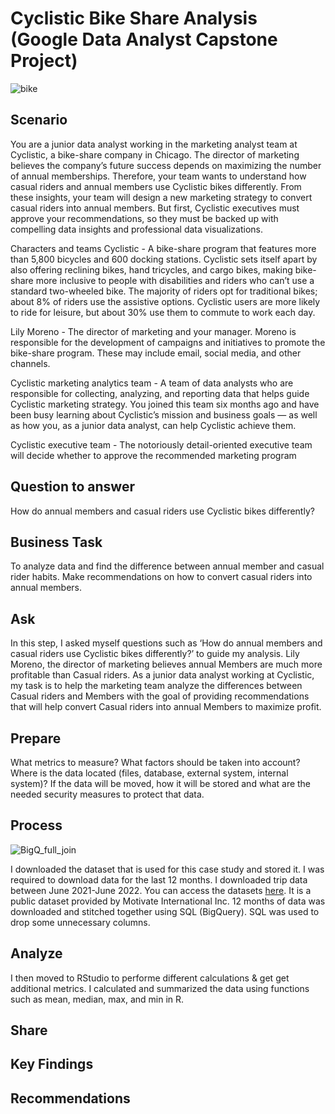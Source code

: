 # Cyclistic Bike Share Analysis (Google Data Analyst Capstone Project)
![bike](https://user-images.githubusercontent.com/93293695/184783363-85a40250-1fc0-4f5a-a291-5ac676ec77c8.jpg)

## Scenario
You are a junior data analyst working in the marketing analyst team at Cyclistic, a bike-share company in Chicago. The director of marketing believes the company’s future success depends on maximizing the number of annual memberships. Therefore, your team wants to understand how casual riders and annual members use Cyclistic bikes differently. From these insights, your team will design a new marketing strategy to convert casual riders into annual members. But first, Cyclistic executives must approve your recommendations, so they must be backed up with compelling data insights and professional data visualizations.

Characters and teams Cyclistic - A bike-share program that features more than 5,800 bicycles and 600 docking stations. Cyclistic sets itself apart by also offering reclining bikes, hand tricycles, and cargo bikes, making bike-share more inclusive to people with disabilities and riders who can’t use a standard two-wheeled bike. The majority of riders opt for traditional bikes; about 8% of riders use the assistive options. Cyclistic users are more likely to ride for leisure, but about 30% use them to commute to work each day.

Lily Moreno - The director of marketing and your manager. Moreno is responsible for the development of campaigns and initiatives to promote the bike-share program. These may include email, social media, and other channels.

Cyclistic marketing analytics team - A team of data analysts who are responsible for collecting, analyzing, and reporting data that helps guide Cyclistic marketing strategy. You joined this team six months ago and have been busy learning about Cyclistic’s mission and business goals — as well as how you, as a junior data analyst, can help Cyclistic achieve them.

Cyclistic executive team - The notoriously detail-oriented executive team will decide whether to approve the recommended marketing program

## Question to answer
How do annual members and casual riders use Cyclistic bikes differently?

## Business Task
To analyze data and find the difference between annual member and casual rider habits. Make recommendations on how to convert casual riders into annual members.

## Ask
In this step, I asked myself questions such as ‘How do annual members and casual riders use Cyclistic bikes differently?’ to guide my analysis. Lily Moreno, the director of marketing believes annual Members are much more profitable than Casual riders. As a junior data analyst working at Cyclistic, my task is to help the marketing team analyze the differences between Casual riders and Members with the goal of providing recommendations that will help convert Casual riders into annual Members to maximize profit.

## Prepare
What metrics to measure?
What factors should be taken into account?
Where is the data located (files, database, external system, internal system)?
If the data will be moved, how it will be stored and what are the needed security measures to protect that data.


## Process
![BigQ_full_join](https://user-images.githubusercontent.com/93293695/185636208-f9d930fe-676a-44b4-af8f-d6e8c6146560.PNG)

I downloaded the dataset that is used for this case study and stored it. I was required to download data for the last 12 months. I downloaded trip data between June 2021-June 2022. You can access the datasets [here](https://divvy-tripdata.s3.amazonaws.com/index.html). It is a public dataset provided by Motivate International Inc. 12 months of data was downloaded and stitched together using SQL (BigQuery). SQL was used to drop some unnecessary columns. 

## Analyze
I then moved to RStudio to performe different calculations & get get additional metrics. I calculated and summarized the data using functions such as mean, median, max, and min in R. 

## Share

## Key Findings

## Recommendations

